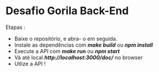 # Desafio Gorila Back-End

Etapas :

* Baixe o repositório, e abra- o em seguida.
* Instale as dependências com  ***make build*** ou ***npm install***
* Execute a API com  ***make run*** ou ***npm start***
* Vá até local ***http://localhost:3000/doc/*** no browser
* Utlize a API !
